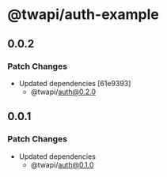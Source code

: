 # @twapi/auth-example

## 0.0.2

### Patch Changes

- Updated dependencies [61e9393]
  - @twapi/auth@0.2.0

## 0.0.1

### Patch Changes

- Updated dependencies
  - @twapi/auth@0.1.0
